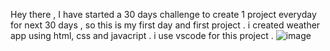 Hey there , I have started a 30 days challenge to create 1 project everyday for next 30 days , so this is my first day and first project . i created weather app using html, css and javacript . i use vscode for this project .
![image](https://github.com/piyush0mandloi/day1_weatherApp/assets/129135570/bacaca81-a580-4c36-af57-8aa8a3962356)
